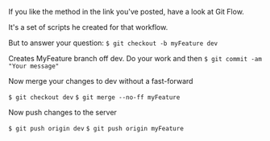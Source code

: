 If you like the method in the link you've posted, have a look at Git Flow.

It's a set of scripts he created for that workflow.

But to answer your question:
`$ git checkout -b myFeature dev`

Creates MyFeature branch off dev. Do your work and then
`$ git commit -am "Your message"`

Now merge your changes to dev without a fast-forward

`$ git checkout dev`
`$ git merge --no-ff myFeature` 

Now push changes to the server

`$ git push origin dev`
`$ git push origin myFeature`
